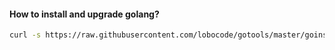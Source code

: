 #### How to install and upgrade golang?
```bash
curl -s https://raw.githubusercontent.com/lobocode/gotools/master/goinstall/goinstall.sh | bash
```
